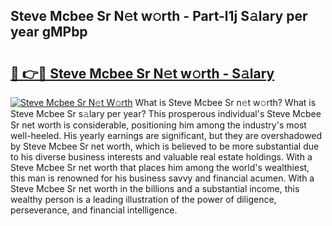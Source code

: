 ## Steve Mcbee Sr N𝚎t w𝚘rth - Part-l1j S𝚊lary per year gMPbp

# <h2><a href="http://gc3p3li.nevu.top/?p=Steve+Mcbee+Sr">🔗 👉🔴 Steve Mcbee Sr N𝚎t w𝚘rth - S𝚊lary</a></h2>

[![Steve Mcbee Sr N𝚎t W𝚘rth](https://i.imgur.com/Oavwk0R.jpeg)](http://gc3p3li.nevu.top/?p=Steve+Mcbee+Sr)
What is Steve Mcbee Sr n𝚎t w𝚘rth? What is Steve Mcbee Sr s𝚊lary per year?
This prosperous individual's Steve Mcbee Sr net worth is considerable, positioning him among the industry's most well-heeled. His yearly earnings are significant, but they are overshadowed by Steve Mcbee Sr net worth, which is believed to be more substantial due to his diverse business interests and valuable real estate holdings. With a Steve Mcbee Sr net worth that places him among the world's wealthiest, this man is renowned for his business savvy and financial acumen. With a Steve Mcbee Sr net worth in the billions and a substantial income, this wealthy person is a leading illustration of the power of diligence, perseverance, and financial intelligence.
